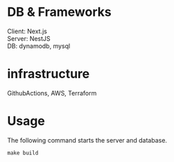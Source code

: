 # DB & Frameworks
Client: Next.js \
Server: NestJS \
DB: dynamodb, mysql

# infrastructure
GithubActions, AWS, Terraform

# Usage
The following command starts the server and database.

```
make build
```
